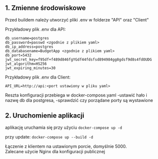 ## 1. Zmienne środowiskowe
Przed buildem należy utworzyć pliki .env w folderze "API" oraz "Client"

Przykładowy plik .env dla API:
```
db_username=postgres
db_password=passwd <zgodnie z plikiem yaml>
db_ip_address=postgres
db_databasename=BudgetApp <zgodnie z plikiem yaml>
db_port=5432
jwt_secret_key=f95df+f489d846fgYGdf44fdsfsd894984gg8gdsf9d8s4fdOUDG
jwt_algorithm=HS256
jwt_expiring_minutes=30
```

Przykładowy plik .env dla Client:
```
API_URL=http://api:<port ustawiony w pliku yaml>
```

Reszta konfiguracji przebiega w docker-compose.yaml
-ustawić hało i nazwę db dla postgresa,
-sprawdzić czy porządane porty są wystawione

## 2. Uruchomienie aplikacji

aplikację uruchamia się przy użyciu
`docker-compose up -d`

przy update:
`docker-compose up --build -d`

Łączenie z klientem na ustawionym porcie, domyślnie 5000. <br>
Zalecane użycie Nginx dla konfiguracji publicznej
